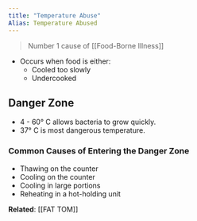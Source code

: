 ```yaml
---
title: "Temperature Abuse"
Alias: Temperature Abused
---
```


> Number 1 cause of [[Food-Borne Illness]]

* Occurs when food is either:
	* Cooled too slowly
	* Undercooked

## Danger Zone

* 4 - 60° C allows bacteria to grow quickly.
* 37° C is most dangerous temperature.

### Common Causes of Entering the Danger Zone

* Thawing on the counter
* Cooling on the counter
* Cooling in large portions
* Reheating in a hot-holding unit

**Related**: [[FAT TOM]]